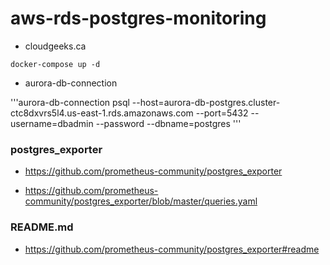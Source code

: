 # aws-rds-postgres-monitoring

- cloudgeeks.ca

```docker-compose
docker-compose up -d
```
- aurora-db-connection

'''aurora-db-connection
  psql --host=aurora-db-postgres.cluster-ctc8dxvrs5l4.us-east-1.rds.amazonaws.com --port=5432 --username=dbadmin  --password --dbname=postgres
'''
### postgres_exporter

- https://github.com/prometheus-community/postgres_exporter

- https://github.com/prometheus-community/postgres_exporter/blob/master/queries.yaml

### README.md
- https://github.com/prometheus-community/postgres_exporter#readme
